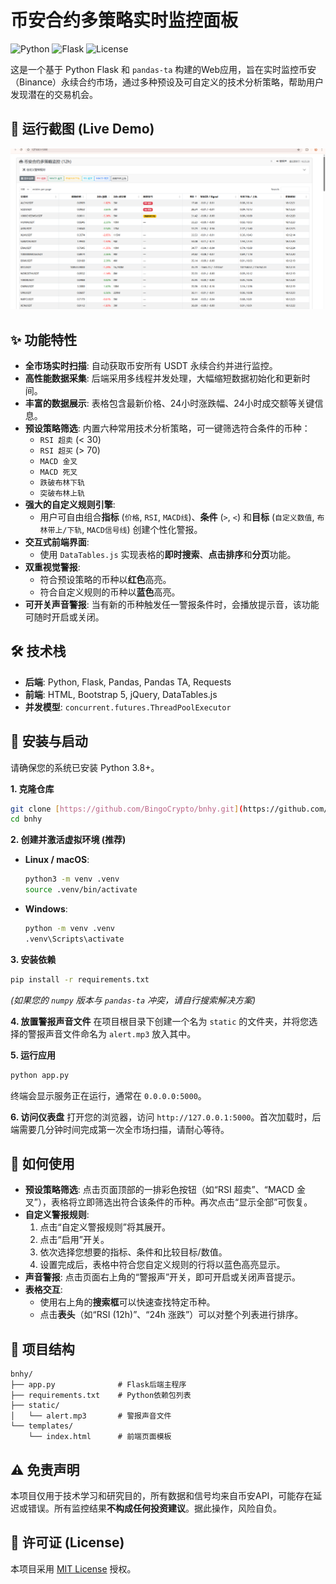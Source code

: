 # 币安合约多策略实时监控面板

![Python](https://img.shields.io/badge/Python-3.9+-blue.svg)
![Flask](https://img.shields.io/badge/Flask-2.x-orange.svg)
![License](https://img.shields.io/badge/License-MIT-yellow.svg)

这是一个基于 Python Flask 和 `pandas-ta` 构建的Web应用，旨在实时监控币安（Binance）永续合约市场，通过多种预设及可自定义的技术分析策略，帮助用户发现潜在的交易机会。

## 🚀 运行截图 (Live Demo)

![img.png](img.png)

## ✨ 功能特性

- **全市场实时扫描**: 自动获取币安所有 USDT 永续合约并进行监控。
- **高性能数据采集**: 后端采用多线程并发处理，大幅缩短数据初始化和更新时间。
- **丰富的数据展示**: 表格包含最新价格、24小时涨跌幅、24小时成交额等关键信息。
- **预设策略筛选**: 内置六种常用技术分析策略，可一键筛选符合条件的币种：
  - `RSI 超卖` (< 30)
  - `RSI 超买` (> 70)
  - `MACD 金叉`
  - `MACD 死叉`
  - `跌破布林下轨`
  - `突破布林上轨`
- **强大的自定义规则引擎**:
  - 用户可自由组合**指标** (`价格`, `RSI`, `MACD线`)、**条件** (`>`, `<`) 和**目标** (`自定义数值`, `布林带上/下轨`, `MACD信号线`) 创建个性化警报。
- **交互式前端界面**:
  - 使用 `DataTables.js` 实现表格的**即时搜索**、**点击排序**和**分页**功能。
- **双重视觉警报**:
  - 符合预设策略的币种以**红色**高亮。
  - 符合自定义规则的币种以**蓝色**高亮。
- **可开关声音警报**: 当有新的币种触发任一警报条件时，会播放提示音，该功能可随时开启或关闭。

## 🛠️ 技术栈

- **后端**: Python, Flask, Pandas, Pandas TA, Requests
- **前端**: HTML, Bootstrap 5, jQuery, DataTables.js
- **并发模型**: `concurrent.futures.ThreadPoolExecutor`

## 🔧 安装与启动

请确保您的系统已安装 Python 3.8+。

**1. 克隆仓库**
```bash
git clone [https://github.com/BingoCrypto/bnhy.git](https://github.com/YourUsername/bnhy.git)
cd bnhy
```

**2. 创建并激活虚拟环境 (推荐)**
- **Linux / macOS**:
  ```bash
  python3 -m venv .venv
  source .venv/bin/activate
  ```
- **Windows**:
  ```bash
  python -m venv .venv
  .venv\Scripts\activate
  ```

**3. 安装依赖**

```bash
pip install -r requirements.txt
```
*(如果您的 `numpy` 版本与 `pandas-ta` 冲突，请自行搜索解决方案)*

**4. 放置警报声音文件**
在项目根目录下创建一个名为 `static` 的文件夹，并将您选择的警报声音文件命名为 `alert.mp3` 放入其中。

**5. 运行应用**
```bash
python app.py
```
终端会显示服务正在运行，通常在 `0.0.0.0:5000`。

**6. 访问仪表盘**
打开您的浏览器，访问 `http://127.0.0.1:5000`。首次加载时，后端需要几分钟时间完成第一次全市场扫描，请耐心等待。

## 📖 如何使用

- **预设策略筛选**: 点击页面顶部的一排彩色按钮（如“RSI 超卖”、“MACD 金叉”），表格将立即筛选出符合该条件的币种。再次点击“显示全部”可恢复。
- **自定义警报规则**:
  1. 点击“自定义警报规则”将其展开。
  2. 点击“启用”开关。
  3. 依次选择您想要的指标、条件和比较目标/数值。
  4. 设置完成后，表格中符合您自定义规则的行将以蓝色高亮显示。
- **声音警报**: 点击页面右上角的“警报声”开关，即可开启或关闭声音提示。
- **表格交互**:
  - 使用右上角的**搜索框**可以快速查找特定币种。
  - 点击**表头**（如“RSI (12h)”、“24h 涨跌”）可以对整个列表进行排序。

## 📁 项目结构
```
bnhy/
├── app.py              # Flask后端主程序
├── requirements.txt    # Python依赖包列表
├── static/
│   └── alert.mp3       # 警报声音文件
└── templates/
    └── index.html      # 前端页面模板
```

## ⚠️ 免责声明

本项目仅用于技术学习和研究目的，所有数据和信号均来自币安API，可能存在延迟或错误。所有监控结果**不构成任何投资建议**。据此操作，风险自负。

## 📄 许可证 (License)

本项目采用 [MIT License](https://opensource.org/licenses/MIT) 授权。